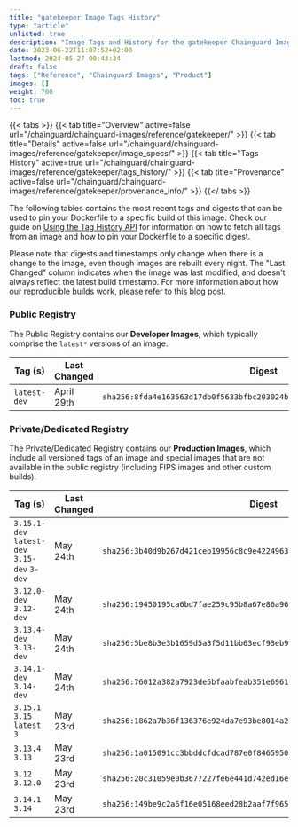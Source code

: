 ```yaml
---
title: "gatekeeper Image Tags History"
type: "article"
unlisted: true
description: "Image Tags and History for the gatekeeper Chainguard Image"
date: 2023-06-22T11:07:52+02:00
lastmod: 2024-05-27 00:43:34
draft: false
tags: ["Reference", "Chainguard Images", "Product"]
images: []
weight: 700
toc: true
---
```


{{< tabs >}}
{{< tab title="Overview" active=false url="/chainguard/chainguard-images/reference/gatekeeper/" >}}
{{< tab title="Details" active=false url="/chainguard/chainguard-images/reference/gatekeeper/image_specs/" >}}
{{< tab title="Tags History" active=true url="/chainguard/chainguard-images/reference/gatekeeper/tags_history/" >}}
{{< tab title="Provenance" active=false url="/chainguard/chainguard-images/reference/gatekeeper/provenance_info/" >}}
{{</ tabs >}}

The following tables contains the most recent tags and digests that can be used to pin your Dockerfile to a specific build of this image. Check our guide on [Using the Tag History API](/chainguard/chainguard-images/using-the-tag-history-api/) for information on how to fetch all tags from an image and how to pin your Dockerfile to a specific digest.

Please note that digests and timestamps only change when there is a change to the image, even though images are rebuilt every night. The "Last Changed" column indicates when the image was last modified, and doesn't always reflect the latest build timestamp. For more information about how our reproducible builds work, please refer to [this blog post](https://www.chainguard.dev/unchained/reproducing-chainguards-reproducible-image-builds).

### Public Registry
The Public Registry contains our **Developer Images**, which typically comprise the `latest*` versions of an image.

| Tag (s)       | Last Changed | Digest                                                                    |
|---------------|--------------|---------------------------------------------------------------------------|
|  `latest-dev` | April 29th   | `sha256:8fda4e163563d17db0f5633bfbc203024b348da4bb4c5ce34876bc91e02de90e` |


### Private/Dedicated Registry
The Private/Dedicated Registry contains our **Production Images**, which include all versioned tags of an image and special images that are not available in the public registry (including FIPS images and other custom builds).

| Tag (s)                                       | Last Changed | Digest                                                                    |
|-----------------------------------------------|--------------|---------------------------------------------------------------------------|
|  `3.15.1-dev` `latest-dev` `3.15-dev` `3-dev` | May 24th     | `sha256:3b40d9b267d421ceb19956c8c9e4224963753ebc7698f907cb2fd21bd957f066` |
|  `3.12.0-dev` `3.12-dev`                      | May 24th     | `sha256:19450195ca6bd7fae259c95b8a67e86a96c1cdb1421f09a5c81f8c078126a25d` |
|  `3.13.4-dev` `3.13-dev`                      | May 24th     | `sha256:5be8b3e3b1659d5a3f5d11bb63ecf93eb97fc02daa8dcf80dc7011107159df5d` |
|  `3.14.1-dev` `3.14-dev`                      | May 24th     | `sha256:76012a382a7923de5bfaabfeab351e6961d1b4187f32853c296ea923d6bec56f` |
|  `3.15.1` `3.15` `latest` `3`                 | May 23rd     | `sha256:1862a7b36f136376e924da7e93be8014a2d26f57203d67c130cb956c9485dbfb` |
|  `3.13.4` `3.13`                              | May 23rd     | `sha256:1a015091cc3bbddcfdcad787e0f8465950ebfa5e13e174657fa56fa4a9cc811d` |
|  `3.12` `3.12.0`                              | May 23rd     | `sha256:20c31059e0b3677227fe6e441d742ed16e7b96278e610dce1290c42aaad1929e` |
|  `3.14.1` `3.14`                              | May 23rd     | `sha256:149be9c2a6f16e05168eed28b2aaf7f9654438e2d2018d7cfd4696ba446f33f3` |

